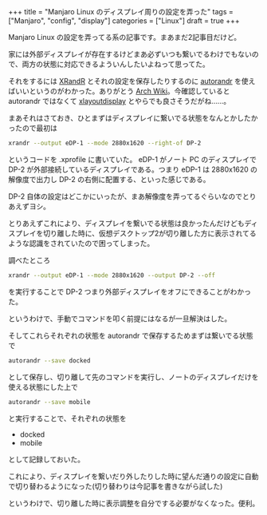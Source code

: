 +++
title = "Manjaro Linux のディスプレイ周りの設定を弄った"
tags = ["Manjaro", "config", "display"]
categories = ["Linux"]
draft = true
+++

Manjaro Linux の設定を弄ってる系の記事です。まあまだ2記事目だけど。

家には外部ディスプレイが存在するけどまあ必ずいつも繋いでるわけでもないので、両方の状態に対応できるよういんしたいよねって思ってた。

それをするには [XRandR](https://www.x.org/wiki/Projects/XRandR/) とそれの設定を保存したりするのに [autorandr](https://github.com/phillipberndt/autorandr) を使えばいいというのがわかった。ありがとう [Arch Wiki](https://wiki.archlinux.jp/index.php/Xrandr)。今確認していると autorandr ではなくて [xlayoutdisplay](https://github.com/alex-courtis/xlayoutdisplay) とやらでも良さそうだがね……。

まあそれはさておき、ひとまずはディスプレイに繋いでる状態をなんとかしたかったので最初は

```sh
xrandr --output eDP-1 --mode 2880x1620 --right-of DP-2
```

というコードを .xprofile に書いていた。
eDP-1 がノート PC のディスプレイで DP-2 が外部接続しているディスプレイである。つまり eDP-1 は 2880x1620 の解像度で出力し
DP-2 の右側に配置する、といった感じである。

DP-2 自体の設定はどこかにいったが、まあ解像度を弄ってるぐらいなのでとりあえずヨシ。

とりあえずこれにより、ディスプレイを繋いでる状態は良かったんだけどもディスプレイを切り離した時に、仮想デスクトップ2が切り離した方に表示されてるような認識をされていたので困ってしまった。

調べたところ

```sh
xrandr --output eDP-1 --mode 2880x1620 --output DP-2 --off
```

を実行することで DP-2 つまり外部ディスプレイをオフにできることがわかった。

というわけで、手動でコマンドを叩く前提にはなるが一旦解決はした。

そしてこれらそれぞれの状態を autorandr で保存するためまずは繋いでる状態で

```sh
autorandr --save docked
```

として保存し、切り離して先のコマンドを実行し、ノートのディスプレイだけを使える状態にした上で

```sh
autorandr --save mobile
```

と実行することで、それぞれの状態を

-   docked
-   mobile

として記録しておいた。

これにより、ディスプレイを繋いだり外したりした時に望んだ通りの設定に自動で切り替わるようになった(切り替わりは今記事を書きながら試した)

というわけで、切り離した時に表示調整を自分でする必要がなくなった。便利。
